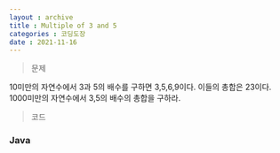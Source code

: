 ```yaml
---
layout : archive
title : Multiple of 3 and 5
categories : 코딩도장
date : 2021-11-16
---
```

> 문제 <br>

10미만의 자연수에서 3과 5의 배수를 구하면 3,5,6,9이다. 이들의 총합은 23이다. 1000미만의 자연수에서 3,5의 배수의 총합을 구하라.

> 코드
### Java

<script src="https://gist.github.com/kwontaehoon/12d8a36fc5c4f8742c5372e475f1524d.js"></script>
